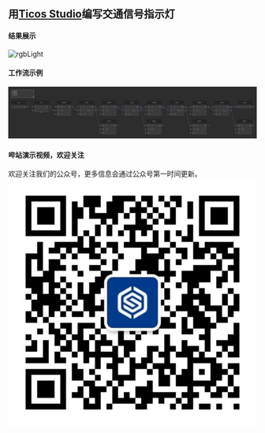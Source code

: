 
## 用[Ticos Studio](https://downloads.ticos.cn/studio/)编写交通信号指示灯

#### 结果展示

![rgbLight](./images/rgbLight.gif)



#### 工作流示例

![workflow](./images/code.jpg)



#### 哔站演示视频，欢迎关注




欢迎关注我们的公众号，更多信息会通过公众号第一时间更新。
![公众号](./images/qrcode_for_gh_fb2b604ddd35_860%20(2).jpg)
